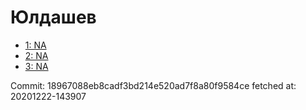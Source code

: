 # Юлдашев
- [1: NA](1.md)
- [2: NA](2.md)
- [3: NA](3.md)

Commit: 18967088eb8cadf3bd214e520ad7f8a80f9584ce
 fetched at: 20201222-143907
